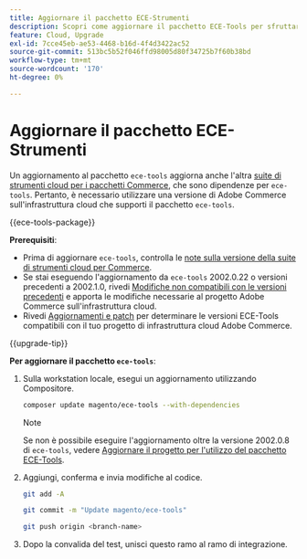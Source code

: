 ```yaml
---
title: Aggiornare il pacchetto ECE-Strumenti
description: Scopri come aggiornare il pacchetto ECE-Tools per sfruttare le correzioni e le funzioni più recenti applicate ad Adobe Commerce sull’infrastruttura cloud.
feature: Cloud, Upgrade
exl-id: 7cce45eb-ae53-4468-b16d-4f4d3422ac52
source-git-commit: 513bc5b52f046ffd98005d80f34725b7f60b38bd
workflow-type: tm+mt
source-wordcount: '170'
ht-degree: 0%

---
```


# Aggiornare il pacchetto ECE-Strumenti

Un aggiornamento al pacchetto `ece-tools` aggiorna anche l&#39;altra [suite di strumenti cloud per i pacchetti Commerce](../release-notes/cloud-tools-suite.md), che sono dipendenze per `ece-tools`. Pertanto, è necessario utilizzare una versione di Adobe Commerce sull&#39;infrastruttura cloud che supporti il pacchetto `ece-tools`.

{{ece-tools-package}}

**Prerequisiti**:

- Prima di aggiornare `ece-tools`, controlla le [note sulla versione della suite di strumenti cloud per Commerce](../release-notes/cloud-tools-suite.md).
- Se stai eseguendo l&#39;aggiornamento da `ece-tools` 2002.0.22 o versioni precedenti a 2002.1.0, rivedi [Modifiche non compatibili con le versioni precedenti](../release-notes/backward-incompatible-changes.md) e apporta le modifiche necessarie al progetto Adobe Commerce sull&#39;infrastruttura cloud.
- Rivedi [Aggiornamenti e patch](../development/commerce-version.md#upgrade-from-older-versions) per determinare le versioni ECE-Tools compatibili con il tuo progetto di infrastruttura cloud Adobe Commerce.

{{upgrade-tip}}

**Per aggiornare il pacchetto `ece-tools`**:

1. Sulla workstation locale, esegui un aggiornamento utilizzando Compositore.

   ```bash
   composer update magento/ece-tools --with-dependencies
   ```

   >[!NOTE]
   >
   >Se non è possibile eseguire l&#39;aggiornamento oltre la versione 2002.0.8 di `ece-tools`, vedere [Aggiornare il progetto per l&#39;utilizzo del pacchetto ECE-Tools](install-package.md).

1. Aggiungi, conferma e invia modifiche al codice.

   ```bash
   git add -A
   ```

   ```bash
   git commit -m "Update magento/ece-tools"
   ```

   ```bash
   git push origin <branch-name>
   ```

1. Dopo la convalida del test, unisci questo ramo al ramo di integrazione.
